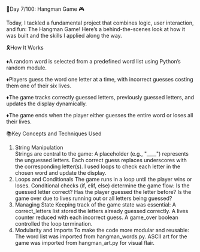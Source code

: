🚀Day 7/100: Hangman Game 🎮

Today, I tackled a fundamental project that combines logic, user interaction, and fun: The Hangman Game! 
Here’s a behind-the-scenes look at how it was built and the skills I applied along the way.

🎗️How It Works

♦️A random word is selected from a predefined word list using Python’s random module.

♦️Players guess the word one letter at a time, with incorrect guesses costing them one of their six lives.

♦️The game tracks correctly guessed letters, previously guessed letters, and updates the display dynamically.

♦️The game ends when the player either guesses the entire word or loses all their lives.

📚Key Concepts and Techniques Used

1. String Manipulation  
Strings are central to the game:
A placeholder (e.g., "____") represents the unguessed letters.
Each correct guess replaces underscores with the corresponding letter(s).
I used loops to check each letter in the chosen word and update the display.
3. Loops and Conditionals
The game runs in a loop until the player wins or loses.
Conditional checks (if, elif, else) determine the game flow:
Is the guessed letter correct?
Has the player guessed the letter before?
Is the game over due to lives running out or all letters being guessed?
4. Managing State
Keeping track of the game state was essential:
A correct_letters list stored the letters already guessed correctly.
A lives counter reduced with each incorrect guess.
A game_over boolean controlled the loop termination.
5. Modularity and Imports
To make the code more modular and reusable:
The word list was imported from hangman_words.py.
ASCII art for the game was imported from hangman_art.py for visual flair.

